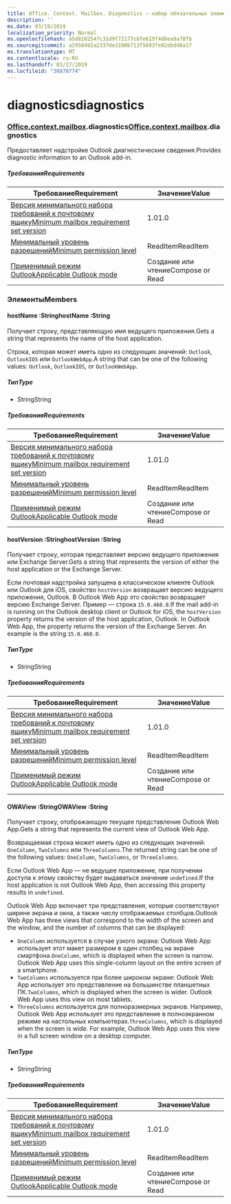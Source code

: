 ```yaml
---
title: Office. Context. Mailbox. Diagnostics — набор обязательных элементов 1,3
description: ''
ms.date: 03/19/2019
localization_priority: Normal
ms.openlocfilehash: a5d8102547c31d9f72177c6fe619f4d8ea9a78fb
ms.sourcegitcommit: a2950492a2337de3180b713f5693fe82dbdd6a17
ms.translationtype: MT
ms.contentlocale: ru-RU
ms.lasthandoff: 03/27/2019
ms.locfileid: "30870774"
---
```

# <a name="diagnostics"></a><span data-ttu-id="b9a66-102">diagnostics</span><span class="sxs-lookup"><span data-stu-id="b9a66-102">diagnostics</span></span>

### <a name="officeofficemdcontextofficecontextmdmailboxofficecontextmailboxmddiagnostics"></a><span data-ttu-id="b9a66-103">[Office](Office.md)[.context](Office.context.md)[.mailbox](Office.context.mailbox.md).diagnostics</span><span class="sxs-lookup"><span data-stu-id="b9a66-103">[Office](Office.md)[.context](Office.context.md)[.mailbox](Office.context.mailbox.md).diagnostics</span></span>

<span data-ttu-id="b9a66-104">Предоставляет надстройке Outlook диагностические сведения.</span><span class="sxs-lookup"><span data-stu-id="b9a66-104">Provides diagnostic information to an Outlook add-in.</span></span>

##### <a name="requirements"></a><span data-ttu-id="b9a66-105">Требования</span><span class="sxs-lookup"><span data-stu-id="b9a66-105">Requirements</span></span>

|<span data-ttu-id="b9a66-106">Требование</span><span class="sxs-lookup"><span data-stu-id="b9a66-106">Requirement</span></span>| <span data-ttu-id="b9a66-107">Значение</span><span class="sxs-lookup"><span data-stu-id="b9a66-107">Value</span></span>|
|---|---|
|[<span data-ttu-id="b9a66-108">Версия минимального набора требований к почтовому ящику</span><span class="sxs-lookup"><span data-stu-id="b9a66-108">Minimum mailbox requirement set version</span></span>](/office/dev/add-ins/reference/requirement-sets/outlook-api-requirement-sets)| <span data-ttu-id="b9a66-109">1.0</span><span class="sxs-lookup"><span data-stu-id="b9a66-109">1.0</span></span>|
|[<span data-ttu-id="b9a66-110">Минимальный уровень разрешений</span><span class="sxs-lookup"><span data-stu-id="b9a66-110">Minimum permission level</span></span>](/outlook/add-ins/understanding-outlook-add-in-permissions)| <span data-ttu-id="b9a66-111">ReadItem</span><span class="sxs-lookup"><span data-stu-id="b9a66-111">ReadItem</span></span>|
|[<span data-ttu-id="b9a66-112">Применимый режим Outlook</span><span class="sxs-lookup"><span data-stu-id="b9a66-112">Applicable Outlook mode</span></span>](/outlook/add-ins/#extension-points)| <span data-ttu-id="b9a66-113">Создание или чтение</span><span class="sxs-lookup"><span data-stu-id="b9a66-113">Compose or Read</span></span>|

### <a name="members"></a><span data-ttu-id="b9a66-114">Элементы</span><span class="sxs-lookup"><span data-stu-id="b9a66-114">Members</span></span>

####  <a name="hostname-string"></a><span data-ttu-id="b9a66-115">hostName :String</span><span class="sxs-lookup"><span data-stu-id="b9a66-115">hostName :String</span></span>

<span data-ttu-id="b9a66-116">Получает строку, представляющую имя ведущего приложения.</span><span class="sxs-lookup"><span data-stu-id="b9a66-116">Gets a string that represents the name of the host application.</span></span>

<span data-ttu-id="b9a66-117">Строка, которая может иметь одно из следующих значений: `Outlook`, `OutlookIOS` или `OutlookWebApp`.</span><span class="sxs-lookup"><span data-stu-id="b9a66-117">A string that can be one of the following values: `Outlook`, `OutlookIOS`, or `OutlookWebApp`.</span></span>

##### <a name="type"></a><span data-ttu-id="b9a66-118">Тип</span><span class="sxs-lookup"><span data-stu-id="b9a66-118">Type</span></span>

*   <span data-ttu-id="b9a66-119">String</span><span class="sxs-lookup"><span data-stu-id="b9a66-119">String</span></span>

##### <a name="requirements"></a><span data-ttu-id="b9a66-120">Требования</span><span class="sxs-lookup"><span data-stu-id="b9a66-120">Requirements</span></span>

|<span data-ttu-id="b9a66-121">Требование</span><span class="sxs-lookup"><span data-stu-id="b9a66-121">Requirement</span></span>| <span data-ttu-id="b9a66-122">Значение</span><span class="sxs-lookup"><span data-stu-id="b9a66-122">Value</span></span>|
|---|---|
|[<span data-ttu-id="b9a66-123">Версия минимального набора требований к почтовому ящику</span><span class="sxs-lookup"><span data-stu-id="b9a66-123">Minimum mailbox requirement set version</span></span>](/office/dev/add-ins/reference/requirement-sets/outlook-api-requirement-sets)| <span data-ttu-id="b9a66-124">1.0</span><span class="sxs-lookup"><span data-stu-id="b9a66-124">1.0</span></span>|
|[<span data-ttu-id="b9a66-125">Минимальный уровень разрешений</span><span class="sxs-lookup"><span data-stu-id="b9a66-125">Minimum permission level</span></span>](/outlook/add-ins/understanding-outlook-add-in-permissions)| <span data-ttu-id="b9a66-126">ReadItem</span><span class="sxs-lookup"><span data-stu-id="b9a66-126">ReadItem</span></span>|
|[<span data-ttu-id="b9a66-127">Применимый режим Outlook</span><span class="sxs-lookup"><span data-stu-id="b9a66-127">Applicable Outlook mode</span></span>](/outlook/add-ins/#extension-points)| <span data-ttu-id="b9a66-128">Создание или чтение</span><span class="sxs-lookup"><span data-stu-id="b9a66-128">Compose or Read</span></span>|

####  <a name="hostversion-string"></a><span data-ttu-id="b9a66-129">hostVersion :String</span><span class="sxs-lookup"><span data-stu-id="b9a66-129">hostVersion :String</span></span>

<span data-ttu-id="b9a66-130">Получает строку, которая представляет версию ведущего приложения или Exchange Server.</span><span class="sxs-lookup"><span data-stu-id="b9a66-130">Gets a string that represents the version of either the host application or the Exchange Server.</span></span>

<span data-ttu-id="b9a66-p101">Если почтовая надстройка запущена в классическом клиенте Outlook или Outlook для iOS, свойство `hostVersion` возвращает версию ведущего приложения, Outlook. В Outlook Web App это свойство возвращает версию Exchange Server. Пример — строка `15.0.468.0`.</span><span class="sxs-lookup"><span data-stu-id="b9a66-p101">If the mail add-in is running on the Outlook desktop client or Outlook for iOS, the `hostVersion` property returns the version of the host application, Outlook. In Outlook Web App, the property returns the version of the Exchange Server. An example is the string `15.0.468.0`.</span></span>

##### <a name="type"></a><span data-ttu-id="b9a66-134">Тип</span><span class="sxs-lookup"><span data-stu-id="b9a66-134">Type</span></span>

*   <span data-ttu-id="b9a66-135">String</span><span class="sxs-lookup"><span data-stu-id="b9a66-135">String</span></span>

##### <a name="requirements"></a><span data-ttu-id="b9a66-136">Требования</span><span class="sxs-lookup"><span data-stu-id="b9a66-136">Requirements</span></span>

|<span data-ttu-id="b9a66-137">Требование</span><span class="sxs-lookup"><span data-stu-id="b9a66-137">Requirement</span></span>| <span data-ttu-id="b9a66-138">Значение</span><span class="sxs-lookup"><span data-stu-id="b9a66-138">Value</span></span>|
|---|---|
|[<span data-ttu-id="b9a66-139">Версия минимального набора требований к почтовому ящику</span><span class="sxs-lookup"><span data-stu-id="b9a66-139">Minimum mailbox requirement set version</span></span>](/office/dev/add-ins/reference/requirement-sets/outlook-api-requirement-sets)| <span data-ttu-id="b9a66-140">1.0</span><span class="sxs-lookup"><span data-stu-id="b9a66-140">1.0</span></span>|
|[<span data-ttu-id="b9a66-141">Минимальный уровень разрешений</span><span class="sxs-lookup"><span data-stu-id="b9a66-141">Minimum permission level</span></span>](/outlook/add-ins/understanding-outlook-add-in-permissions)| <span data-ttu-id="b9a66-142">ReadItem</span><span class="sxs-lookup"><span data-stu-id="b9a66-142">ReadItem</span></span>|
|[<span data-ttu-id="b9a66-143">Применимый режим Outlook</span><span class="sxs-lookup"><span data-stu-id="b9a66-143">Applicable Outlook mode</span></span>](/outlook/add-ins/#extension-points)| <span data-ttu-id="b9a66-144">Создание или чтение</span><span class="sxs-lookup"><span data-stu-id="b9a66-144">Compose or Read</span></span>|

####  <a name="owaview-string"></a><span data-ttu-id="b9a66-145">OWAView :String</span><span class="sxs-lookup"><span data-stu-id="b9a66-145">OWAView :String</span></span>

<span data-ttu-id="b9a66-146">Получает строку, отображающую текущее представление Outlook Web App.</span><span class="sxs-lookup"><span data-stu-id="b9a66-146">Gets a string that represents the current view of Outlook Web App.</span></span>

<span data-ttu-id="b9a66-147">Возвращаемая строка может иметь одно из следующих значений: `OneColumn`, `TwoColumns` или `ThreeColumns`.</span><span class="sxs-lookup"><span data-stu-id="b9a66-147">The returned string can be one of the following values: `OneColumn`, `TwoColumns`, or `ThreeColumns`.</span></span>

<span data-ttu-id="b9a66-148">Если Outlook Web App — не ведущее приложение, при получении доступа к этому свойству будет выдаваться значение `undefined`.</span><span class="sxs-lookup"><span data-stu-id="b9a66-148">If the host application is not Outlook Web App, then accessing this property results in `undefined`.</span></span>

<span data-ttu-id="b9a66-149">Outlook Web App включает три представления, которые соответствуют ширине экрана и окна, а также числу отображаемых столбцов.</span><span class="sxs-lookup"><span data-stu-id="b9a66-149">Outlook Web App has three views that correspond to the width of the screen and the window, and the number of columns that can be displayed:</span></span>

*   <span data-ttu-id="b9a66-p102">`OneColumn` используется в случае узкого экрана: Outlook Web App использует этот макет размером в один столбец на экране смартфона.</span><span class="sxs-lookup"><span data-stu-id="b9a66-p102">`OneColumn`, which is displayed when the screen is narrow. Outlook Web App uses this single-column layout on the entire screen of a smartphone.</span></span>
*   <span data-ttu-id="b9a66-p103">`TwoColumns` используется при более широком экране: Outlook Web App использует это представление на большинстве планшетных ПК.</span><span class="sxs-lookup"><span data-stu-id="b9a66-p103">`TwoColumns`, which is displayed when the screen is wider. Outlook Web App uses this view on most tablets.</span></span>
*   <span data-ttu-id="b9a66-p104">`ThreeColumns` используется для полноразмерных экранов. Например, Outlook Web App использует это представление в полноэкранном режиме на настольных компьютерах.</span><span class="sxs-lookup"><span data-stu-id="b9a66-p104">`ThreeColumns`, which is displayed when the screen is wide. For example, Outlook Web App uses this view in a full screen window on a desktop computer.</span></span>

##### <a name="type"></a><span data-ttu-id="b9a66-156">Тип</span><span class="sxs-lookup"><span data-stu-id="b9a66-156">Type</span></span>

*   <span data-ttu-id="b9a66-157">String</span><span class="sxs-lookup"><span data-stu-id="b9a66-157">String</span></span>

##### <a name="requirements"></a><span data-ttu-id="b9a66-158">Требования</span><span class="sxs-lookup"><span data-stu-id="b9a66-158">Requirements</span></span>

|<span data-ttu-id="b9a66-159">Требование</span><span class="sxs-lookup"><span data-stu-id="b9a66-159">Requirement</span></span>| <span data-ttu-id="b9a66-160">Значение</span><span class="sxs-lookup"><span data-stu-id="b9a66-160">Value</span></span>|
|---|---|
|[<span data-ttu-id="b9a66-161">Версия минимального набора требований к почтовому ящику</span><span class="sxs-lookup"><span data-stu-id="b9a66-161">Minimum mailbox requirement set version</span></span>](/office/dev/add-ins/reference/requirement-sets/outlook-api-requirement-sets)| <span data-ttu-id="b9a66-162">1.0</span><span class="sxs-lookup"><span data-stu-id="b9a66-162">1.0</span></span>|
|[<span data-ttu-id="b9a66-163">Минимальный уровень разрешений</span><span class="sxs-lookup"><span data-stu-id="b9a66-163">Minimum permission level</span></span>](/outlook/add-ins/understanding-outlook-add-in-permissions)| <span data-ttu-id="b9a66-164">ReadItem</span><span class="sxs-lookup"><span data-stu-id="b9a66-164">ReadItem</span></span>|
|[<span data-ttu-id="b9a66-165">Применимый режим Outlook</span><span class="sxs-lookup"><span data-stu-id="b9a66-165">Applicable Outlook mode</span></span>](/outlook/add-ins/#extension-points)| <span data-ttu-id="b9a66-166">Создание или чтение</span><span class="sxs-lookup"><span data-stu-id="b9a66-166">Compose or Read</span></span>|
